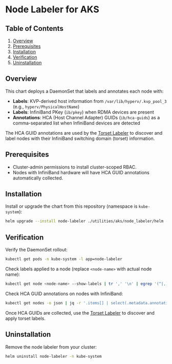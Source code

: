# Node Labeler for AKS

## Table of Contents

1. [Overview](#overview)
2. [Prerequisites](#prerequisites)
3. [Installation](#installation)
4. [Verification](#verification)
5. [Uninstallation](#uninstallation)

## Overview

This chart deploys a DaemonSet that labels and annotates each node with:
- **Labels**: KVP-derived host information from `/var/lib/hyperv/.kvp_pool_3` (e.g., `hyperv/PhysicalHostName`)
- **Labels**: InfiniBand PKey (`ib/pkey`) when RDMA devices are present
- **Annotations**: HCA (Host Channel Adapter) GUIDs (`ib/hca-guids`) as a comma-separated list when InfiniBand devices are detected

The HCA GUID annotations are used by the [Torset Labeler](../../torset_labeler/helm/README.md) to discover and label nodes with their InfiniBand switching domain (torset) information.

## Prerequisites

- Cluster-admin permissions to install cluster-scoped RBAC.
- Nodes with InfiniBand hardware will have HCA GUID annotations automatically collected.


## Installation

Install or upgrade the chart from this repository (namespace is `kube-system`):

```bash
helm upgrade --install node-labeler ./utilities/aks/node_labeler/helm -n kube-system
```

## Verification

Verify the DaemonSet rollout:

```bash
kubectl get pods -n kube-system -l app=node-labeler
```

Check labels applied to a node (replace `<node-name>` with actual node name):

```bash
kubectl get node <node-name> --show-labels | tr ',' '\n' | egrep '(^|,)hyperv/|ib/pkey'
```

Check HCA GUID annotations on nodes with InfiniBand:

```bash
kubectl get nodes -o json | jq -r '.items[] | select(.metadata.annotations["ib/hca-guids"]) | {name: .metadata.name, guids: .metadata.annotations["ib/hca-guids"]}'
```

Once HCA GUIDs are collected, use the [Torset Labeler](../../torset_labeler/helm/README.md) to discover and apply torset labels.

## Uninstallation

Remove the node labeler from your cluster:

```bash
helm uninstall node-labeler -n kube-system
```
